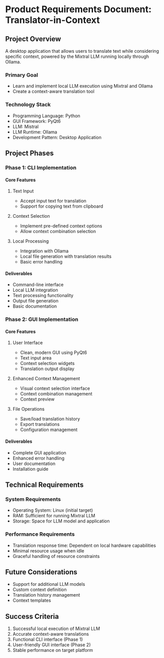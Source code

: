 # Product Requirements Document: Translator-in-Context

## Project Overview
A desktop application that allows users to translate text while considering specific context, powered by the Mixtral LLM running locally through Ollama.

### Primary Goal
- Learn and implement local LLM execution using Mixtral and Ollama
- Create a context-aware translation tool

### Technology Stack
- Programming Language: Python
- GUI Framework: PyQt6
- LLM: Mistral
- LLM Runtime: Ollama
- Development Pattern: Desktop Application

## Project Phases

### Phase 1: CLI Implementation
#### Core Features
1. Text Input
   - Accept input text for translation
   - Support for copying text from clipboard
   
2. Context Selection
   - Implement pre-defined context options
   - Allow context combination selection
   
3. Local Processing
   - Integration with Ollama
   - Local file generation with translation results
   - Basic error handling

#### Deliverables
- Command-line interface
- Local LLM integration
- Text processing functionality
- Output file generation
- Basic documentation

### Phase 2: GUI Implementation
#### Core Features
1. User Interface
   - Clean, modern GUI using PyQt6
   - Text input area
   - Context selection widgets
   - Translation output display
   
2. Enhanced Context Management
   - Visual context selection interface
   - Context combination management
   - Context preview
   
3. File Operations
   - Save/load translation history
   - Export translations
   - Configuration management

#### Deliverables
- Complete GUI application
- Enhanced error handling
- User documentation
- Installation guide

## Technical Requirements

### System Requirements
- Operating System: Linux (initial target)
- RAM: Sufficient for running Mixtral LLM
- Storage: Space for LLM model and application

### Performance Requirements
- Translation response time: Dependent on local hardware capabilities
- Minimal resource usage when idle
- Graceful handling of resource constraints

## Future Considerations
- Support for additional LLM models
- Custom context definition
- Translation history management
- Context templates

## Success Criteria
1. Successful local execution of Mixtral LLM
2. Accurate context-aware translations
3. Functional CLI interface (Phase 1)
4. User-friendly GUI interface (Phase 2)
5. Stable performance on target platform
